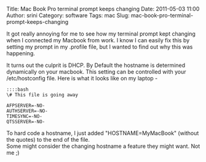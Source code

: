 Title: Mac Book Pro terminal prompt keeps changing
Date: 2011-05-03 11:00
Author: srini
Category: software
Tags: mac
Slug: mac-book-pro-terminal-prompt-keeps-changing

It got really annoying for me to see how my terminal prompt kept
changing when I connected my Macbook from work. I know I can easily fix
this by setting my prompt in my .profile file, but I wanted to find out
why this was happening.

It turns out the culprit is DHCP. By Default the hostname is determined
dynamically on your macbook. This setting can be controlled with your
/etc/hostconfig file. Here is what it looks like on my laptop -  

    ::::bash  
    \# This file is going away

    AFPSERVER=-NO-  
    AUTHSERVER=-NO-  
    TIMESYNC=-NO-  
    QTSSERVER=-NO-  


To hard code a hostname, I just added "HOSTNAME=MyMacBook" (without the
quotes) to the end of the file.  
Some might consider the changing hostname a feature they might want.
Not me ;)
